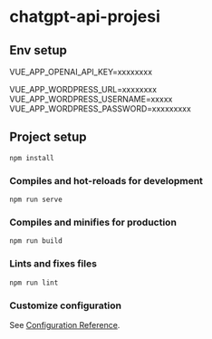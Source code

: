 # chatgpt-api-projesi

## Env setup
VUE_APP_OPENAI_API_KEY=xxxxxxxx

VUE_APP_WORDPRESS_URL=xxxxxxxx
VUE_APP_WORDPRESS_USERNAME=xxxxx
VUE_APP_WORDPRESS_PASSWORD=xxxxxxxxx





## Project setup
```
npm install
```

### Compiles and hot-reloads for development
```
npm run serve
```

### Compiles and minifies for production
```
npm run build
```

### Lints and fixes files
```
npm run lint
```

### Customize configuration
See [Configuration Reference](https://cli.vuejs.org/config/).
